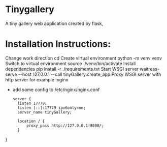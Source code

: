 # Tinygallery
A tiny gallery web application created by flask, 

# Installation Instructions:
Change work direction
  cd <path>
Create virtual environment
  python -m venv venv
Switch to virtual environment
  source ./venv/bin/activate
Install dependencies
  pip install -r ./requirements.txt
Start WSGI server
  waitress-serve --host 127.0.0.1 --call tinyGallery:create_app
Proxy WSGI server with http server for example :nginx
* add some config to /etc/nginx/nginx.conf
  ```
  server {
    listen 17779;
    listen [::]:17779 ipv6only=on;
    server_name tinyGallery;
        
    location / {
        proxy_pass http://127.0.0.1:8080/;
    }
}
```
